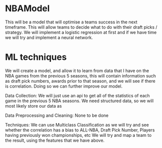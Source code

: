 # NBAModel
This will be a model that will optimise a teams success in the next timeframe. This will allow teams to decide what to do with their draft picks / strategy. We will implement a logistic regression at first and if we have time we will try and implement a neural network.

# ML techniques
We will create a model, and allow it to learn from data that I have on the NBA games from the previous 5 seasons, this will contain information such as draft pick numbers,
awards prior to that season, and we will see if there is correlation. Doing so we can further improve our model.

Data Collection:
We will just use an api to get all of the statistics of each game in the previous 5 NBA seasons. We need structured data, so we will most likely store our data as 

Data Preprocessing and Cleaning:
None to be done

Techniques:
We can use Multiclass Classification as we will try and see whether the correlation has a bias to ALL-NBA, Draft Pick Number, Players having previously won championships, etc
We will try and map a team to the result, using the features that we have above.
